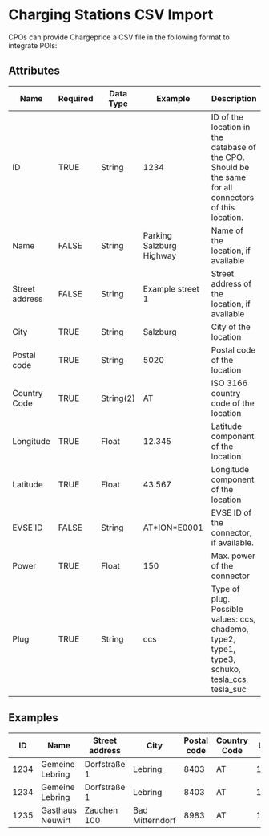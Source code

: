 # Charging Stations CSV Import

CPOs can provide Chargeprice a CSV file in the following format to integrate POIs: 

## Attributes

| **Name**       | **Required** | **Data Type** | **Example**              | **Description**                                                                                        |
|----------------|--------------|---------------|--------------------------|--------------------------------------------------------------------------------------------------------|
| ID             | TRUE         | String        | 1234                     | ID of the location in the database of the CPO. Should be the same for all connectors of this location. |
| Name           | FALSE        | String        | Parking Salzburg Highway | Name of the location, if available                                                                     |
| Street address | FALSE        | String        | Example street 1         | Street address of the location, if available                                                           |
| City           | TRUE         | String        | Salzburg                 | City of the location                                                                                   |
| Postal code    | TRUE         | String        | 5020                     | Postal code of the location                                                                            |
| Country Code   | TRUE         | String(2)     | AT                       | ISO 3166 country code of the location                                                                  |
| Longitude      | TRUE         | Float         | 12.345                   | Latitude component of the location                                                                     |
| Latitude       | TRUE         | Float         | 43.567                   | Longitude component of the location                                                                    |
| EVSE ID        | FALSE        | String        | AT\*ION\*E0001           | EVSE ID of the connector, if available.                                                                |
| Power          | TRUE         | Float         | 150                      | Max. power of the connector                                                                            |
| Plug           | TRUE         | String        | ccs                      | Type of plug. Possible values: ccs, chademo, type2, type1, type3, schuko, tesla_ccs, tesla_suc         |

## Examples

| **ID** | **Name**         | **Street address** | **City**        | **Postal code** | **Country Code** | **Longitude** | **Latitude** | **EVSE ID**      | **Power** | **Plug** |
|--------|------------------|--------------------|-----------------|-----------------|------------------|---------------|--------------|------------------|-----------|----------|
| 1234   | Gemeine Lebring  | Dorfstraße 1       | Lebring         | 8403            | AT               | 15.436692     | 47.05594     | AT\*ION\*E1234*1 | 22        | type2    |
| 1234   | Gemeine Lebring  | Dorfstraße 1       | Lebring         | 8403            | AT               | 15.436692     | 47.05594     | AT\*ION\*E1234*2 | 22        | type2    |
| 1235   | Gasthaus Neuwirt | Zauchen 100        | Bad Mitterndorf | 8983            | AT               | 15.402449     | 47.070981    | AT\*ION\*E4443*1 | 50        | ccs      |
